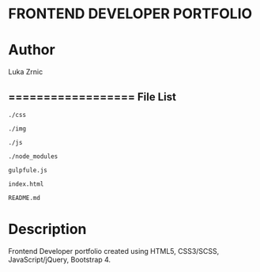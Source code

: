 FRONTEND DEVELOPER PORTFOLIO
===

Author
==============
Luka Zrnic

==================
File List
----------------
```
./css

./img

./js

./node_modules

gulpfule.js

index.html

README.md
```

Description
===================
Frontend Developer portfolio created using HTML5, CSS3/SCSS, JavaScript/jQuery, Bootstrap 4.



